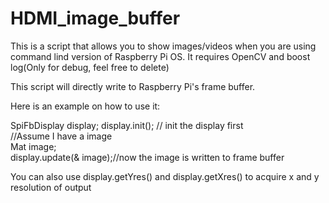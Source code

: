# HDMI_image_buffer
This is a script that allows you to show images/videos when you are using command lind version of Raspberry Pi OS.
It requires OpenCV and boost log(Only for debug, feel free to delete)

This script will directly write to Raspberry Pi's frame buffer.

Here is an example on how to use it:

SpiFbDisplay display;
display.init(); // init the display first  
//Assume I have a image  
Mat image;    
display.update(& image);//now the image is written to frame buffer  

You can also use display.getYres() and display.getXres() to acquire x and y resolution of output
